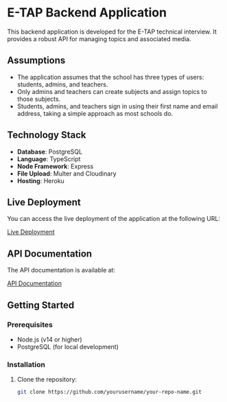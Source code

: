 # E-TAP Backend Application

This backend application is developed for the E-TAP technical interview. It provides a robust API for managing topics and associated media.

## Assumptions

- The application assumes that the school has three types of users: students, admins, and teachers.
- Only admins and teachers can create subjects and assign topics to those subjects.
- Students, admins, and teachers sign in using their first name and email address, taking a simple approach as most schools do.

## Technology Stack

- **Database**: PostgreSQL
- **Language**: TypeScript
- **Node Framework**: Express
- **File Upload**: Multer and Cloudinary
- **Hosting**: Heroku

## Live Deployment

You can access the live deployment of the application at the following URL:

[Live Deployment](https://e-tap-46ce93b99242.herokuapp.com)

## API Documentation

The API documentation is available at:

[API Documentation](https://e-tap-46ce93b99242.herokuapp.com/docs)

## Getting Started

### Prerequisites

- Node.js (v14 or higher)
- PostgreSQL (for local development)

### Installation

1. Clone the repository:

   ```bash
   git clone https://github.com/yourusername/your-repo-name.git
